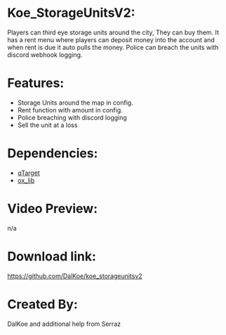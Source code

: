 
 
# Koe_StorageUnitsV2:
Players can third eye storage units around the city, They can buy them. It has a rent menu where players can deposit money into the account and when rent is due it auto pulls the money. Police can breach the units with discord webhook logging. 

# Features:
* Storage Units around the map in config.
* Rent function with amount in config.
* Police breaching with discord logging
* Sell the unit at a loss

# Dependencies:
* [qTarget](https://github.com/overextended/qtarget)
* [ox_lib](https://github.com/overextended/ox_lib)

# Video Preview:
n/a

# Download link:
https://github.com/DalKoe/koe_storageunitsv2

# Created By:
DalKoe and additional help from Serraz

